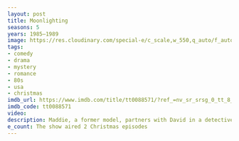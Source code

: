 ```yaml
---
layout: post
title: Moonlighting
seasons: 5
years: 1985–1989
image: https://res.cloudinary.com/special-e/c_scale,w_550,q_auto/f_auto/Series%20posters/Moonlighting.png
tags: 
- comedy
- drama
- mystery
- romance
- 80s
- usa
- christmas
imdb_url: https://www.imdb.com/title/tt0088571/?ref_=nv_sr_srsg_0_tt_8_nm_0_q_Moonlighting
imdb_code: tt0088571
video: 
description: Maddie, a former model, partners with David in a detective agency after going bankrupt. They solve cases and navigate their complicated relationship.
e_count: The show aired 2 Christmas episodes
---
```

